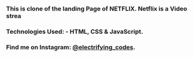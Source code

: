 ### This is clone of the landing Page of NETFLIX. Netflix is a Video strea

### Technologies Used: - HTML, CSS & JavaScript.

### Find me on Instagram: [@electrifying_codes][instagram].

[instagram]: https://www.instagram.com/electrifying_codes
